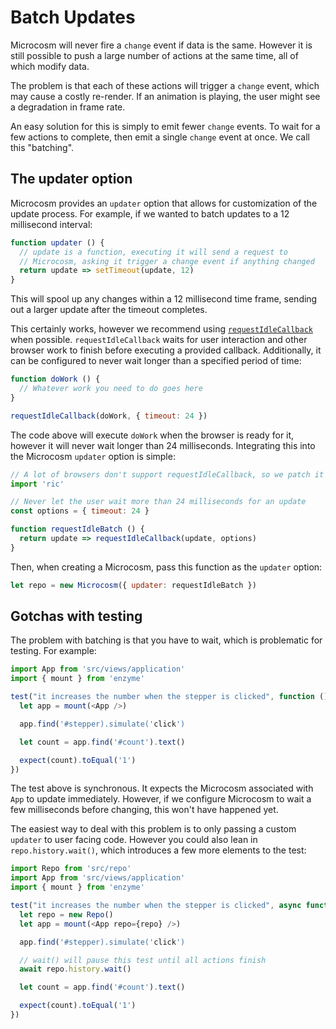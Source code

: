 # Batch Updates

Microcosm will never fire a `change` event if data is the
same. However it is still possible to push a large number of actions
at the same time, all of which modify data.

The problem is that each of these actions will trigger a `change`
event, which may cause a costly re-render. If an animation is playing,
the user might see a degradation in frame rate.

An easy solution for this is simply to emit fewer `change` events. To
wait for a few actions to complete, then emit a single `change` event
at once. We call this "batching".

## The updater option

Microcosm provides an `updater` option that allows for customization
of the update process. For example, if we wanted to batch updates to a
12 millisecond interval:

```javascript
function updater () {
  // update is a function, executing it will send a request to
  // Microcosm, asking it trigger a change event if anything changed
  return update => setTimeout(update, 12)
}
```

This will spool up any changes within a 12 millisecond time frame,
sending out a larger update after the timeout completes.

This certainly works, however we recommend
using
[`requestIdleCallback`](https://developer.mozilla.org/en-US/docs/Web/API/Window/requestIdleCallback) when
possible. `requestIdleCallback` waits for user interaction and other
browser work to finish before executing a provided
callback. Additionally, it can be configured to never wait longer than
a specified period of time:

```javascript
function doWork () {
  // Whatever work you need to do goes here
}

requestIdleCallback(doWork, { timeout: 24 })
```

The code above will execute `doWork` when the browser is ready for it,
however it will never wait longer than 24 milliseconds. Integrating
this into the Microcosm `updater` option is simple:

```javascript
// A lot of browsers don't support requestIdleCallback, so we patch it
import 'ric'

// Never let the user wait more than 24 milliseconds for an update
const options = { timeout: 24 }

function requestIdleBatch () {
  return update => requestIdleCallback(update, options)
}
```

Then, when creating a Microcosm, pass this function as the `updater`
option:

```javascript
let repo = new Microcosm({ updater: requestIdleBatch })
```

## Gotchas with testing

The problem with batching is that you have to wait, which is
problematic for testing. For example:

```javascript
import App from 'src/views/application'
import { mount } from 'enzyme'

test("it increases the number when the stepper is clicked", function () {
  let app = mount(<App />)

  app.find('#stepper).simulate('click')

  let count = app.find('#count').text()

  expect(count).toEqual('1')
})
```

The test above is synchronous. It expects the Microcosm associated
with `App` to update immediately. However, if we configure Microcosm
to wait a few milliseconds before changing, this won't have happened
yet.

The easiest way to deal with this problem is to only passing a custom
`updater` to user facing code. However you could also lean in
`repo.history.wait()`, which introduces a few more elements to the
test:

```javascript
import Repo from 'src/repo'
import App from 'src/views/application'
import { mount } from 'enzyme'

test("it increases the number when the stepper is clicked", async function () {
  let repo = new Repo()
  let app = mount(<App repo={repo} />)

  app.find('#stepper).simulate('click')

  // wait() will pause this test until all actions finish
  await repo.history.wait()

  let count = app.find('#count').text()

  expect(count).toEqual('1')
})
```
